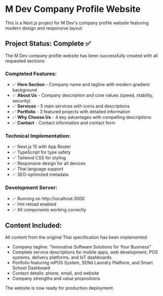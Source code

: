 # M Dev Company Profile Website

This is a Next.js project for M Dev's company profile website featuring modern design and responsive layout.

## Project Status: Complete ✅

The M Dev company profile website has been successfully created with all requested sections:

### Completed Features:

- ✅ **Hero Section** - Company name and tagline with modern gradient background
- ✅ **About Us** - Company description and core values (speed, stability, security)
- ✅ **Services** - 5 main services with icons and descriptions
- ✅ **Portfolio** - 3 featured projects with detailed information
- ✅ **Why Choose Us** - 4 key advantages with compelling descriptions
- ✅ **Contact** - Contact information and contact form

### Technical Implementation:

- ✅ Next.js 15 with App Router
- ✅ TypeScript for type safety
- ✅ Tailwind CSS for styling
- ✅ Responsive design for all devices
- ✅ Thai language support
- ✅ SEO-optimized metadata

### Development Server:

- ✅ Running on http://localhost:3000
- ✅ Hot reload enabled
- ✅ All components working correctly

## Content Included:

All content from the original Thai specification has been implemented:

- Company tagline: "Innovative Software Solutions for Your Business"
- Complete service descriptions for mobile apps, web development, POS systems, delivery platforms, and IoT dashboards
- Portfolio featuring mPOS System, SENd Laundry Platform, and Smart School Dashboard
- Contact details: phone, email, and website
- Company strengths and value propositions

The website is now ready for production deployment.
